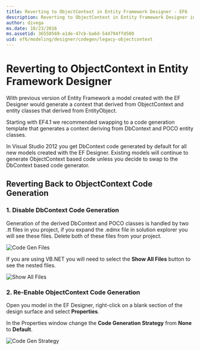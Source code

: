 ```yaml
---
title: Reverting to ObjectContext in Entity Framework Designer - EF6
description: Reverting to ObjectContext in Entity Framework Designer in Entity Framework 6
author: divega
ms.date: 10/23/2016
ms.assetid: 36550569-a1de-47cb-ba6d-544794ffd500
uid: ef6/modeling/designer/codegen/legacy-objectcontext
---
```

# Reverting to ObjectContext in Entity Framework Designer
With previous version of Entity Framework a model created with the EF Designer would generate a context that derived from ObjectContext and entity classes that derived from EntityObject.

Starting with EF4.1 we recommended swapping to a code generation template that generates a context deriving from DbContext and POCO entity classes.

In Visual Studio 2012 you get DbContext code generated by default for all new models created with the EF Designer. Existing models will continue to generate ObjectContext based code unless you decide to swap to the DbContext based code generator.

## Reverting Back to ObjectContext Code Generation

### 1. Disable DbContext Code Generation

Generation of the derived DbContext and POCO classes is handled by two .tt files in you project, if you expand the .edmx file in solution explorer you will see these files. Delete both of these files from your project.

![Code Gen Files](~/ef6/media/codegenfiles.png)

If you are using VB.NET you will need to select the **Show All Files** button to see the nested files.

![Show All Files](~/ef6/media/showallfiles.png)

### 2. Re-Enable ObjectContext Code Generation

Open you model in the EF Designer, right-click on a blank section of the design surface and select **Properties**.

In the Properties window change the **Code Generation Strategy** from **None** to **Default**.

![Code Gen Strategy](~/ef6/media/codegenstrategy.png)
